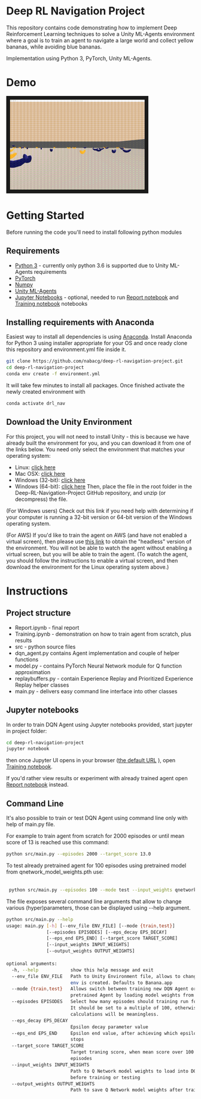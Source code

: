 # Deep RL Navigation Project
This repository contains code demonstrating how to implement Deep Reinforcement Learning techniques to solve a Unity ML-Agents environment where a goal is to  train an agent to navigate a large world and collect yellow bananas, while avoiding blue bananas. 

Implementation using Python 3, PyTorch, Unity ML-Agents.

# Demo 

<a href="http://www.youtube.com/watch?feature=player_embedded&v=sITdR22gfPo
" target="_blank"><img src="https://github.com/nabacg/deep-rl-navigation-project/blob/master/images/UnityEnvDemo.gif?raw=true" 
alt="IMAGE ALT TEXT HERE" width="360" height="240" border="10" /></a>

# Getting Started
Before running the code you'll need to install following python modules

## Requirements 

- [Python 3](https://www.python.org/) - currently only python 3.6 is supported due to Unity ML-Agents requirements
- [PyTorch](https://www.pytorch.org)
- [Numpy](http://www.numpy.org/)
- [Unity ML-Agents](https://github.com/Unity-Technologies/ml-agents/blob/master/docs/Installation.md) 
- [Jupyter Notebooks](https://jupyter.org/) - optional, needed to run [Report notebook](Report.ipynb) and [Training notebook](Training.ipynb) notebooks

## Installing requirements with Anaconda
Easiest way to install all dependencies is using [Anaconda](https://www.anaconda.com/distribution/). Install Anaconda for Python 3 using installer appropriate for your OS and once ready clone this repository and environment.yml file inside it.

```bash
git clone https://github.com/nabacg/deep-rl-navigation-project.git
cd deep-rl-navigation-project
conda env create -f environment.yml

```
It will take few minutes to install all packages. Once finished activate the newly created environment with

```bash
conda activate drl_nav
``` 

## Download the Unity Environment
For this project, you will not need to install Unity - this is because we have already built the environment for you, and you can download it from one of the links below. You need only select the environment that matches your operating system:

 - Linux: [click here](https://s3-us-west-1.amazonaws.com/udacity-drlnd/P1/Banana/Banana_Linux.zip)
 - Mac OSX: [click here](https://s3-us-west-1.amazonaws.com/udacity-drlnd/P1/Banana/Banana.app.zip)
 - Windows (32-bit): [click here](https://s3-us-west-1.amazonaws.com/udacity-drlnd/P1/Banana/Banana_Windows_x86.zip)
 - Windows (64-bit): [click here](https://s3-us-west-1.amazonaws.com/udacity-drlnd/P1/Banana/Banana_Windows_x86_64.zip)
Then, place the file in the root folder in the Deep-RL-Navigation-Project GitHub repository, and unzip (or decompress) the file.

(For Windows users) Check out this link if you need help with determining if your computer is running a 32-bit version or 64-bit version of the Windows operating system.

(For AWS) If you'd like to train the agent on AWS (and have not enabled a virtual screen), then please use [this link](https://s3-us-west-1.amazonaws.com/udacity-drlnd/P1/Banana/Banana_Linux_NoVis.zip) to obtain the "headless" version of the environment. You will not be able to watch the agent without enabling a virtual screen, but you will be able to train the agent. (To watch the agent, you should follow the instructions to enable a virtual screen, and then download the environment for the Linux operating system above.)

# Instructions 

## Project structure


- Report.ipynb - final report 
- Training.ipynb - demonstration on how to train agent from scratch, plus results
- src - python source files
 - dqn_agent.py contains Agent implementation and couple of helper functions
 - model.py - contains PyTorch Neural Network module for Q function approximation
 - replaybuffers.py - contain Experience Replay and Prioritized Experience Replay helper classes
 - main.py - delivers easy command line interface into other classes

## Jupyter notebooks
In order to train DQN Agent using Jupyter notebooks provided, start jupyter in project folder:

```bash
cd deep-rl-navigation-project
jupyter notebook 
``` 

then once Jupyter UI opens in your browser ([the default URL](http://localhost:8888/tree/) ),  open [Training notebook](Training.ipynb). 

If you'd rather view results or experiment with already trained agent open [Report notebook](Report.ipynb) instead.

## Command Line

It's also possible to train or test DQN Agent using command line only with help of main.py file. 

For example to train agent from scratch for 2000 episodes or until mean score of 13 is reached use this command:

```bash
python src/main.py --episodes 2000 --target_score 13.0
```

 To test already pretrained agent for 100 episodes using pretrained model from  qnetwork_model_weights.pth use: 
```bash

 python src/main.py --episodes 100 --mode test --input_weights qnetwork_model_weights.pth

```

The file exposes several command line arguments that allow to change various (hyper)parameters, those can be displayed using --help argument.

```bash
python src/main.py --help
usage: main.py [-h] [--env_file ENV_FILE] [--mode {train,test}]
               [--episodes EPISODES] [--eps_decay EPS_DECAY]
               [--eps_end EPS_END] [--target_score TARGET_SCORE]
               [--input_weights INPUT_WEIGHTS]
               [--output_weights OUTPUT_WEIGHTS]

optional arguments:
  -h, --help            show this help message and exit
  --env_file ENV_FILE   Path to Unity Environment file, allows to change which
                        env is created. Defaults to Banana.app
  --mode {train,test}   Allows switch between training new DQN Agent or test
                        pretrained Agent by loading model weights from file
  --episodes EPISODES   Select how many episodes should training run for.
                        It should be set to a multiple of 100, otherwise target mean score
                        calculations will be meaningless.
  --eps_decay EPS_DECAY
                        Epsilon decay parameter value
  --eps_end EPS_END     Epsilon end value, after achieving which epsilon decay
                        stops
  --target_score TARGET_SCORE
                        Target traning score, when mean score over 100
                        episodes
  --input_weights INPUT_WEIGHTS
                        Path to Q Network model weights to load into DQN Agent
                        before training or testing
  --output_weights OUTPUT_WEIGHTS
                        Path to save Q Network model weights after training.

```
